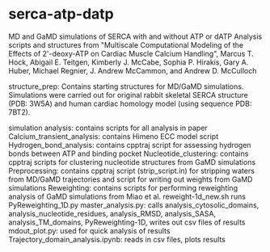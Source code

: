 # serca-atp-datp
MD and GaMD simulations of SERCA with and without ATP or dATP
Analysis scripts and structures from "Multiscale Computational Modeling of the Effects of 2'-deoxy-ATP on Cardiac Muscle Calcium Handling", Marcus T. Hock, Abigail E. Teitgen, Kimberly J. McCabe, Sophia P. Hirakis, Gary A. Huber, Michael Regnier, J. Andrew McCammon, and Andrew D. McCulloch

structure_prep: Contains starting structures for MD/GaMD simulations. Simulations were carried out for original rabbit skeletal SERCA structure (PDB: 3W5A) and human cardiac homology model (using sequence PDB: 7BT2).

simulation analysis: contains scripts for all analysis in paper
	Calcium_transient_analysis: contains Himeno ECC model script
	Hydrogen_bond_analysis: contains cpptraj script for assessing hydrogen bonds between ATP and binding pocket
	Nucleotide_clustering: contains cpptraj scripts for clustering nucleotide structures from GaMD simulations
	Preprocessing: contains cpptraj script (strip_script.in) for stripping waters from MD/GaMD trajectories and script for writing out weights from GaMD simulations
	Reweighting: contains scripts for performing reweighting analysis of GaMD simulations from Miao et al. reweight-1d_new.sh runs PyReweighting_1D.py
	master_analysis.py: calls analysis_cytosolic_domains, analysis_nucleotide_residues, analysis_RMSD, analysis_SASA, analysis_TM_domains, PyReweighting-1D, writes out csv files of results
	mdout_plot.py: used for quick analysis of results
	Trajectory_domain_analysis.ipynb: reads in csv files, plots results

